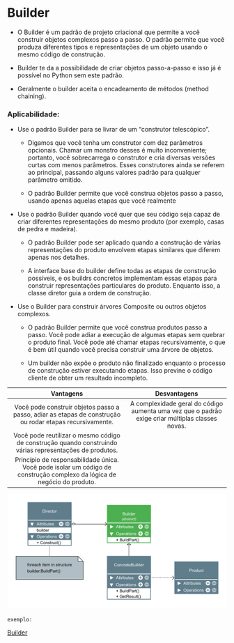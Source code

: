 # Builder

- O Builder é um padrão de projeto criacional que permite a você construir objetos complexos passo a passo. O padrão permite que você produza diferentes tipos e representações de um objeto usando o mesmo código de construção.

-  Builder te da a possibilidade de criar objetos passo-a-passo e isso já é possível no Python sem este padrão.

- Geralmente o builder aceita o encadeamento de métodos (method chaining).

###  Aplicabilidade:

- Use o padrão Builder para se livrar de um “construtor telescópico”.

    - Digamos que você tenha um construtor com dez parâmetros opcionais. Chamar um monstro desses é muito inconveniente; portanto, você sobrecarrega o construtor e cria diversas versões curtas com menos parâmetros. Esses construtores ainda se referem ao principal, passando alguns valores padrão para qualquer parâmetro omitido.

    - O padrão Builder permite que você construa objetos passo a passo, usando apenas aquelas etapas que você realmente

- Use o padrão Builder quando você quer que seu código seja capaz de criar diferentes representações do mesmo produto (por exemplo, casas de pedra e madeira).

    - O padrão Builder pode ser aplicado quando a construção de várias representações do produto envolvem etapas similares que diferem apenas nos detalhes.

    - A interface base do builder define todas as etapas de construção possíveis, e os buildrs concretos implementam essas etapas para construir representações particulares do produto. Enquanto isso, a classe diretor guia a ordem de construção.

- Use o Builder para construir árvores Composite ou outros objetos complexos.

    - O padrão Builder permite que você construa produtos passo a passo. Você pode adiar a execução de algumas etapas sem quebrar o produto final. Você pode até chamar etapas recursivamente, o que é bem útil quando você precisa construir uma árvore de objetos.

    - Um builder não expõe o produto não finalizado enquanto o processo de construção estiver executando etapas. Isso previne o código cliente de obter um resultado incompleto.

|Vantagens|Desvantagens|
|:---:|:---:|
|Você pode construir objetos passo a passo, adiar as etapas de construção ou rodar etapas recursivamente.|A complexidade geral do código aumenta uma vez que o padrão exige criar múltiplas classes novas.|
|Você pode reutilizar o mesmo código de construção quando construindo várias representações de produtos.||
| Princípio de responsabilidade única. Você pode isolar um código de construção complexo da lógica de negócio do produto.||

![builder_img](./Builder.png)

`exemplo:`

[Builder](./builder.py)
